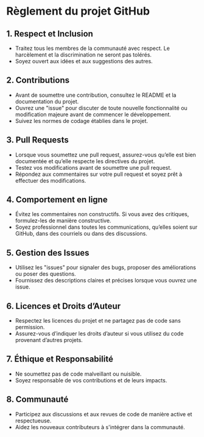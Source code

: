 # Règlement du projet GitHub

## 1. **Respect et Inclusion**
- Traitez tous les membres de la communauté avec respect. Le harcèlement et la discrimination ne seront pas tolérés.
- Soyez ouvert aux idées et aux suggestions des autres.

## 2. **Contributions**
- Avant de soumettre une contribution, consultez le README et la documentation du projet.
- Ouvrez une "issue" pour discuter de toute nouvelle fonctionnalité ou modification majeure avant de commencer le développement.
- Suivez les normes de codage établies dans le projet.

## 3. **Pull Requests**
- Lorsque vous soumettez une pull request, assurez-vous qu’elle est bien documentée et qu’elle respecte les directives du projet.
- Testez vos modifications avant de soumettre une pull request.
- Répondez aux commentaires sur votre pull request et soyez prêt à effectuer des modifications.

## 4. **Comportement en ligne**
- Évitez les commentaires non constructifs. Si vous avez des critiques, formulez-les de manière constructive.
- Soyez professionnel dans toutes les communications, qu’elles soient sur GitHub, dans des courriels ou dans des discussions.

## 5. **Gestion des Issues**
- Utilisez les "issues" pour signaler des bugs, proposer des améliorations ou poser des questions.
- Fournissez des descriptions claires et précises lorsque vous ouvrez une issue.

## 6. **Licences et Droits d’Auteur**
- Respectez les licences du projet et ne partagez pas de code sans permission.
- Assurez-vous d’indiquer les droits d’auteur si vous utilisez du code provenant d’autres projets.

## 7. **Éthique et Responsabilité**
- Ne soumettez pas de code malveillant ou nuisible.
- Soyez responsable de vos contributions et de leurs impacts.

## 8. **Communauté**
- Participez aux discussions et aux revues de code de manière active et respectueuse.
- Aidez les nouveaux contributeurs à s'intégrer dans la communauté.
